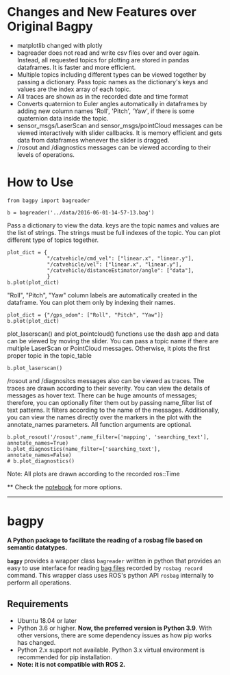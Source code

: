 # Changes and New Features over Original Bagpy
- matplotlib changed with plotly
- bagreader does not read and write csv files over and over again. Instead, all requested topics for plotting are stored in pandas dataframes. It is faster and more efficient.
- Multiple topics including different types can be viewed together by passing a dictionary. Pass topic names as the dictionary's keys and values are the index array of each topic.
- All traces are shown as in the recorded date and time format
- Converts quaternion to Euler angles automatically in dataframes by adding new column names 'Roll', 'Pitch', 'Yaw', if there is some quaternion data inside the topic.
- sensor_msgs/LaserScan and sensor_msgs/pointCloud messages can be viewed interactively with slider callbacks. It is memory efficient and gets data from dataframes whenever the slider is dragged.
- /rosout and /diagnostics messages can be viewed according to their levels of operations.

# How to Use
```
from bagpy import bagreader

b = bagreader('../data/2016-06-01-14-57-13.bag')
```
Pass a dictionary to view the data. keys are the topic names and values are the list of strings. The strings must be full indexes of the topic. You can plot different type of topics together.
```
plot_dict = {
             "/catvehicle/cmd_vel": ["linear.x", "linear.y"],
             "/catvehicle/vel": ["linear.x", "linear.y"],
             "/catvehicle/distanceEstimator/angle": ["data"],
             }
b.plot(plot_dict)
```
"Roll", "Pitch", "Yaw" column labels are automatically created in the dataframe. You can plot them only by indexing their names.
```
plot_dict = {"/gps_odom": ["Roll", "Pitch", "Yaw"]}
b.plot(plot_dict)
```
plot_laserscan() and plot_pointcloud() functions use the dash app and data can be viewed by moving the slider. You can pass a topic name if there are multiple LaserScan or PointCloud messages. Otherwise, it plots the first proper topic in the topic_table
```
b.plot_laserscan()
```
/rosout and /diagnositcs messages also can be viewed as traces. The traces are drawn according to their severity. You can view the details of messages as hover text. There can be huge amounts of messages; therefore, you can optionally filter them out by passing name_filter list of text patterns. It filters according to the name of the messages. Additionally, you can view the names directly over the markers in the plot with the annotate_names parameters. All function arguments are optional.
```
b.plot_rosout('/rosout',name_filter=['mapping', 'searching_text'], annotate_names=True)
b.plot_diagnostics(name_filter=['searching_text'], annotate_names=False)
# b.plot_diagnostics()
```
Note: All plots are drawn according to the recorded ros::Time

** Check the [notebook](https://github.com/aykutkabaoglu/bagpy/blob/master/notebook/Bagpy%20tutorial.ipynb) for more options.

------------------------------------------------------
# bagpy
__A Python package to facilitate the reading of a rosbag file based on semantic datatypes.__

__`bagpy`__ provides a wrapper class `bagreader` written in python that provides an easy to use interface for reading 
[bag files](http://wiki.ros.org/Bags) recorded by `rosbag record` command. This wrapper class uses ROS's python API `rosbag`
internally to perform all operations.

## Requirements
- Ubuntu 18.04 or later
- Python 3.6 or higher. **Now, the preferred version is Python 3.9**. With other versions, there are some dependency issues as how pip works has changed.
- Python 2.x support not available. Python 3.x virtual environment is recommended for pip installation.
- **Note: it is not compatible with ROS 2.**
